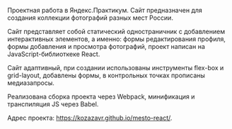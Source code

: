 Проектная работа в Яндекс.Практикум. Сайт предназначен для создания коллекции фотографий разных мест России.

Сайт представляет собой статический одностраничник с добавлением интерактивных элементов, а именно: формы редактирования профиля, формы добавления и просмотра фотографий, проект написан на JavaScript-библиоткеке React.

Сайт адаптивный, при создании использованы инструменты flex-box и grid-layout, добавлены формы, в контрольных точках прописаны медиазапросы.

Реализована сборка проекта через Webpack, минификация и транспиляция JS через Babel.

Адрес проекта: https://kozazavr.github.io/mesto-react/.